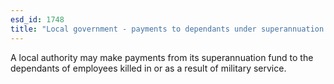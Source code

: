 ```yaml
---
esd_id: 1748
title: "Local government - payments to dependants under superannuation schemes"
---
```


A local authority may make payments from its superannuation fund to the dependants of employees killed in or as a result of military service.

